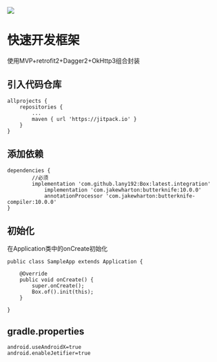 [![](https://jitpack.io/v/lany192/Box.svg)](https://jitpack.io/#lany192/Box)

# 快速开发框架 

使用MVP+retrofit2+Dagger2+OkHttp3组合封装

## 引入代码仓库

    allprojects {
        repositories {
            ...
            maven { url 'https://jitpack.io' }
        }
    }
	
## 添加依赖

	dependencies {
	        //必须
	        implementation 'com.github.lany192:Box:latest.integration'
            	implementation 'com.jakewharton:butterknife:10.0.0'
            	annotationProcessor 'com.jakewharton:butterknife-compiler:10.0.0'
	}
	
## 初始化

在Application类中的onCreate初始化

    public class SampleApp extends Application {
    
        @Override
        public void onCreate() {
            super.onCreate();
            Box.of().init(this);
        }
    
    }

## gradle.properties

	android.useAndroidX=true
	android.enableJetifier=true
    
